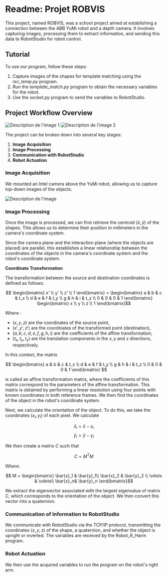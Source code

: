 # Readme: Projet ROBVIS

This project, named ROBVIS, was a school project aimed at establishing a connection between the ABB YuMi robot and a depth camera. It involves capturing images, processing them to extract information, and sending this data to RobotStudio for robot control.

## Tutorial

To use our program, follow these steps:

1. Capture images of the shapes for template matching using the *rec_temp.py* program.
2. Run the *template_match.py* program to obtain the necessary variables for the robot.
3. Use the *socket.py* program to send the variables to RobotStudio.

## Project Workflow Overview

![Description de l'image 1](robot_yumi.jpeg)
![Description de l'image 2](Intel.jpeg)

The project can be broken down into several key stages:

1. **Image Acquisition**
2. **Image Processing**
3. **Communication with RobotStudio**
4. **Robot Actuation**

### Image Acquisition

We mounted an Intel camera above the YuMi robot, allowing us to capture top-down images of the objects.

![Description de l'image](image_cam.jpg)

### Image Processing

Once the image is processed, we can first retrieve the centroid $(\bar{x},\bar{y})$ of the shapes. This allows us to determine their position in millimeters in the camera's coordinate system.

Since the camera plane and the interaction plane (where the objects are placed) are parallel, this establishes a linear relationship between the coordinates of the objects in the camera's coordinate system and the robot's coordinate system.

**Coordinate Transformation**

The transformation between the source and destination coordinates is defined as follows:

$$  \begin{bmatrix} 
x' \\ 
y' \\ 
z' \\ 
1 
\end{bmatrix} = \begin{bmatrix} 
a & b & c & t_x \\ 
d & e & f & t_y \\ 
g & h & i & t_z \\ 
0 & 0 & 0 & 1 
\end{bmatrix} 
\begin{bmatrix} 
x \\
y \\ 
z \\ 
1 
\end{bmatrix}$$

Where :

- $(x, y, z)$ are the coordinates of the source point,
- $(x', y', z')$ are the coordinates of the transformed point (destination),
- $(a, b, c, d, e, f, g, h, i)$ are the coefficients of the affine transformation,
- $(t_x, t_y, t_z)$ are the translation components in the $x, y$ and $z$ directions, respectively.

In this context, the matrix

$$ 
\begin{bmatrix} 
a & b & c & t_x \\ 
d & e & f & t_y \\ 
g & h & i & t_z \\ 
0 & 0 & 0 & 1 
\end{bmatrix} 
$$

is called an affine transformation matrix, where the coefficients of this matrix correspond to the parameters of the affine transformation. This matrix is obtained by performing a linear resolution using four points with known coordinates in both reference frames. We then find the coordinates of the object in the robot's coordinate system.

Next, we calculate the orientation of the object. To do this, we take the coordinates $(x_i,y_i)$ of each pixel. We calculate

$$\bar{x}_i = \bar{x} - x_i$$
$$\bar{y}_i = \bar{y} - y_i$$

We then create a matrix $C$ such that

$$ C = M^TM $$

Where:

$$ M = \begin{bmatrix} \bar{x}_1 & \bar{y}_1\\
\bar{x}_2 & \bar{y}_2 \\ 
\vdots & \vdots\\
\bar{x}_n& \bar{y}_n  \end{bmatrix}$$

We extract the eigenvector associated with the largest eigenvalue of matrix $C$, which corresponds to the orientation of the object. We then convert this vector into a quaternion.

### Communication of Information to RobotStudio

We communicate with RobotStudio via the TCP/IP protocol, transmitting the coordinates $(x,y,z)$ of the shape, a quaternion, and whether the object is upright or inverted. The variables are received by the Robot_R_Harm program.

### Robot Actuation

We then use the acquired variables to run the program on the robot's right arm.

